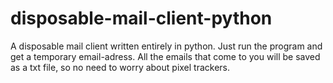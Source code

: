# disposable-mail-client-python
A disposable mail client written entirely in python. Just run the program and get a temporary email-adress. All the emails that come to you will be saved as a txt file, so no need to worry about pixel trackers. 
